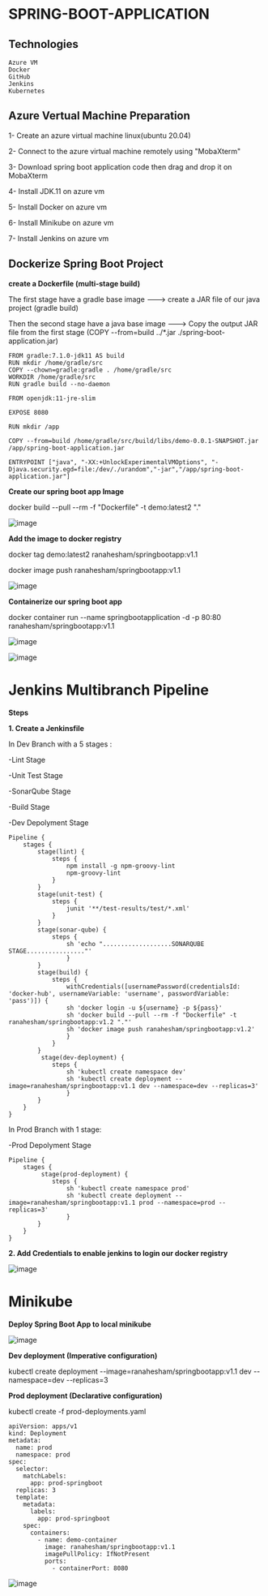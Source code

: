 # SPRING-BOOT-APPLICATION


## Technologies
``` 
Azure VM
Docker
GitHub
Jenkins
Kubernetes 
```


## Azure Vertual Machine Preparation

1- Create an azure virtual machine linux(ubuntu 20.04)

2- Connect to the azure virtual machine remotely using "MobaXterm"

3- Download spring boot application code then drag and drop it on MobaXterm

4- Install JDK.11 on azure vm

5- Install Docker on azure vm

6- Install Minikube on azure vm

7- Install Jenkins on azure vm



## Dockerize Spring Boot Project 


**create a Dockerfile (multi-stage build)**

The first stage have a gradle base image ---> create a JAR file of our java project (gradle build)

Then the second stage have a java base image ---> Copy the output JAR file from the first stage (COPY --from=build ../*.jar ./spring-boot-application.jar)

```
FROM gradle:7.1.0-jdk11 AS build
RUN mkdir /home/gradle/src
COPY --chown=gradle:gradle . /home/gradle/src
WORKDIR /home/gradle/src
RUN gradle build --no-daemon

FROM openjdk:11-jre-slim

EXPOSE 8080

RUN mkdir /app

COPY --from=build /home/gradle/src/build/libs/demo-0.0.1-SNAPSHOT.jar /app/spring-boot-application.jar

ENTRYPOINT ["java", "-XX:+UnlockExperimentalVMOptions", "-Djava.security.egd=file:/dev/./urandom","-jar","/app/spring-boot-application.jar"]

```

**Create our spring boot app Image**

docker build --pull --rm -f "Dockerfile" -t demo:latest2 "."

![image](https://user-images.githubusercontent.com/61191521/203035996-076ab124-3ebd-4c1b-93c7-009ac2e1ec79.png)


**Add the image to docker registry**

 docker tag demo:latest2 ranahesham/springbootapp:v1.1
 
 docker image push ranahesham/springbootapp:v1.1
 
 ![image](https://user-images.githubusercontent.com/61191521/203037250-22a54755-ebe8-4d13-918d-26bac8331f9a.png)


**Containerize our spring boot app**

docker container run --name springbootapplication -d -p 80:80 ranahesham/springbootapp:v1.1

![image](https://user-images.githubusercontent.com/61191521/203036348-773aa244-7ebe-419f-8f66-7793a3f066ef.png)

![image](https://user-images.githubusercontent.com/61191521/203409635-fb2c6c2f-49ec-4c6b-a830-6785980ca0eb.png)



# Jenkins Multibranch Pipeline

**Steps**

**1. Create a Jenkinsfile**

In Dev Branch with a 5 stages :

-Lint Stage

-Unit Test Stage

-SonarQube Stage

-Build Stage

-Dev Depolyment Stage

```
Pipeline {
    stages {
        stage(lint) {
            steps {
                npm install -g npm-groovy-lint
                npm-groovy-lint
            }
        }
        stage(unit-test) {
            steps {
                junit '**/test-results/test/*.xml'
            }
        }
        stage(sonar-qube) {
            steps {
                sh 'echo "...................SONARQUBE STAGE................"'
                }
        }
        stage(build) {
            steps {
                withCredentials([usernamePassword(credentialsId: 'docker-hub', usernameVariable: 'username', passwordVariable: 'pass')]) {
                sh 'docker login -u ${username} -p ${pass}'
                sh 'docker build --pull --rm -f "Dockerfile" -t ranahesham/springbootapp:v1.2 "."'
                sh 'docker image push ranahesham/springbootapp:v1.2'
                }
            }                                    
        }
         stage(dev-deployment) {
            steps {
                sh 'kubectl create namespace dev'
                sh 'kubectl create deployment --image=ranahesham/springbootapp:v1.1 dev --namespace=dev --replicas=3'
                }
        }
    }
}
```

In Prod Branch with 1 stage:

-Prod Depolyment Stage

```
Pipeline {
    stages {
         stage(prod-deployment) {
            steps {
                sh 'kubectl create namespace prod'
                sh 'kubectl create deployment --image=ranahesham/springbootapp:v1.1 prod --namespace=prod --replicas=3'
                }
        }
    }
}
```

**2. Add Credentials to enable jenkins to login our docker registry**

![image](https://user-images.githubusercontent.com/61191521/203577406-295e4268-9e73-457c-84c4-eb65a6049fad.png)



# Minikube

**Deploy Spring Boot App to local minikube**

![image](https://user-images.githubusercontent.com/61191521/203040513-21c80e6b-4694-400a-af15-3d57a04fc1a8.png)


**Dev deployment (Imperative configuration)**

kubectl create deployment --image=ranahesham/springbootapp:v1.1 dev --namespace=dev --replicas=3


**Prod deployment (Declarative configuration)**

kubectl create -f prod-deployments.yaml

```
apiVersion: apps/v1
kind: Deployment
metadata:
  name: prod
  namespace: prod
spec:
  selector:
    matchLabels:
      app: prod-springboot
  replicas: 3
  template:
    metadata:
      labels:
        app: prod-springboot
    spec:
      containers:
        - name: demo-container
          image: ranahesham/springbootapp:v1.1
          imagePullPolicy: IfNotPresent
          ports:
            - containerPort: 8080
```


![image](https://user-images.githubusercontent.com/61191521/203043745-6d90d65b-7216-4490-998a-f6e8218b5e5f.png)
